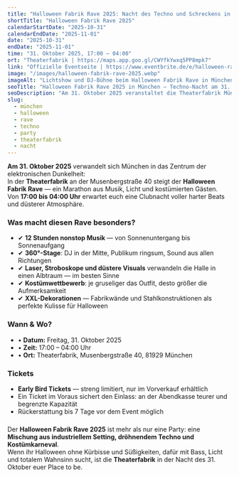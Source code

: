 ```yaml
---
title: "Halloween Fabrik Rave 2025: Nacht des Techno und Schreckens in München"
shortTitle: "Halloween Fabrik Rave 2025"
calendarStartDate: "2025-10-31"
calendarEndDate: "2025-11-01"
date: "2025-10-31"
endDate: "2025-11-01"
time: "31. Oktober 2025, 17:00 – 04:00"
ort: "Theaterfabrik | https://maps.app.goo.gl/CWYfkYwxq5PP8mpk7"
link: "Offizielle Eventseite | https://www.eventbrite.de/e/halloween-rave-in-der-fabrik-31102025-tickets-1589987638829"
image: "/images/halloween-fabrik-rave-2025.webp"
imageAlt: "Lichtshow und DJ-Bühne beim Halloween Fabrik Rave in München"
seoTitle: "Halloween Fabrik Rave 2025 in München — Techno-Nacht am 31. Oktober"
seoDescription: "Am 31. Oktober 2025 veranstaltet die Theaterfabrik München den Halloween Fabrik Rave: 12 Stunden Musik, 360°-Stage, Lasershow, Kostümwettbewerb und industrielle Atmosphäre."
slug:
  - münchen
  - halloween
  - rave
  - techno
  - party
  - theaterfabrik
  - nacht
---
```


**Am 31. Oktober 2025** verwandelt sich München in das Zentrum der elektronischen Dunkelheit:  
In der **Theaterfabrik** an der Musenbergstraße 40 steigt der **Halloween Fabrik Rave** — ein Marathon aus Musik, Licht und kostümierten Gästen.  
Von **17:00 bis 04:00 Uhr** erwartet euch eine Clubnacht voller harter Beats und düsterer Atmosphäre.

### Was macht diesen Rave besonders?

- ✔ **12 Stunden nonstop Musik** — von Sonnenuntergang bis Sonnenaufgang  
- ✔ **360°-Stage**: DJ in der Mitte, Publikum ringsum, Sound aus allen Richtungen  
- ✔ **Laser, Stroboskope und düstere Visuals** verwandeln die Halle in einen Albtraum — im besten Sinne  
- ✔ **Kostümwettbewerb**: je gruseliger das Outfit, desto größer die Aufmerksamkeit  
- ✔ **XXL-Dekorationen** — Fabrikwände und Stahlkonstruktionen als perfekte Kulisse für Halloween  

### Wann & Wo?

- • **Datum:** Freitag, 31. Oktober 2025  
- • **Zeit:** 17:00 – 04:00 Uhr  
- • **Ort:** Theaterfabrik, Musenbergstraße 40, 81929 München  

### Tickets

- **Early Bird Tickets** — streng limitiert, nur im Vorverkauf erhältlich  
- Ein Ticket im Voraus sichert den Einlass: an der Abendkasse teurer und begrenzte Kapazität  
- Rückerstattung bis 7 Tage vor dem Event möglich  

### 

Der **Halloween Fabrik Rave 2025** ist mehr als nur eine Party: eine **Mischung aus industriellem Setting, dröhnendem Techno und Kostümkarneval**.  
Wenn ihr Halloween ohne Kürbisse und Süßigkeiten, dafür mit Bass, Licht und totalem Wahnsinn sucht, ist die **Theaterfabrik** in der Nacht des 31. Oktober euer Place to be.
